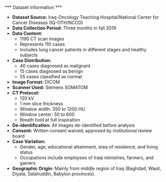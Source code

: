 *** Dataset Information ***
- **Dataset Source:** Iraq-Oncology Teaching Hospital/National Center for Cancer Diseases (IQ-OTH/NCCD)
- **Data Collection Period:** Three months in fall 2019
- **Data Content:**
  - 1190 CT scan images
  - Represents 110 cases
  - Includes lung cancer patients in different stages and healthy subjects
- **Case Distribution:**
  - 40 cases diagnosed as malignant
  - 15 cases diagnosed as benign
  - 55 cases classified as normal
- **Image Format:** DICOM
- **Scanner Used:** Siemens SOMATOM
- **CT Protocol:**
  - 120 kV
  - 1 mm slice thickness
  - Window width: 350 to 1200 HU
  - Window center: 50 to 600
  - Breath hold at full inspiration
- **De-identification:** All images de-identified before analysis
- **Consent:** Written consent waived; approved by institutional review board
- **Case Variation:**
  - Gender, age, educational attainment, area of residence, and living status
  - Occupations include employees of Iraqi ministries, farmers, and gainers
- **Geographic Origin:** Mainly from middle region of Iraq (Baghdad, Wasit, Diyala, Salahuddin, Babylon provinces).

